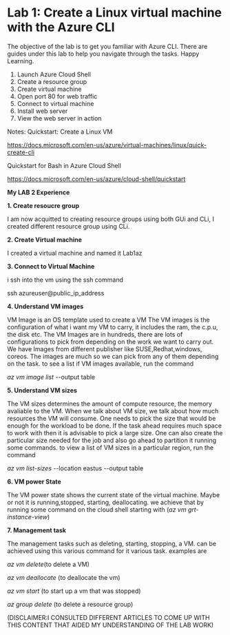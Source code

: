 # Lab 1: Create a Linux virtual machine with the Azure CLI

The objective of the lab is to get you familiar with Azure CLI.
There are guides under this lab to help you navigate through the tasks. 
Happy Learning.


1. Launch Azure Cloud Shell
2. Create a resource group
3. Create virtual machine
4. Open port 80 for web traffic
5. Connect to virtual machine
6. Install web server
7. View the web server in action



Notes:
Quickstart: Create a Linux VM

https://docs.microsoft.com/en-us/azure/virtual-machines/linux/quick-create-cli

Quickstart for Bash in Azure Cloud Shell

https://docs.microsoft.com/en-us/azure/cloud-shell/quickstart












**My LAB 2 Experience**


**1. Create resoucre group**


I am now acquitted to creating resource groups using both GUi and CLi, I created different resource group using CLi.



**2. Create Virtual machine**

I created a virtual machine and named it Lab1az



**3. Connect to Virtual Machine**

 i ssh into the vm using the ssh command

ssh azureuser@public_ip_address



**4. Understand VM images**


VM Image is an OS template used to create a VM The VM images is the configuration of what i want my VM to carry, it includes the ram, the c.p.u, the disk etc. The VM Images are in hundreds, there are lots of configurations to pick from depending on the work we want to carry out. We have Images from different publisher like SUSE,Redhat,windows, coreos. The images are much so we can pick from any of them depending on the task. to see a list if VM images available, run the command

_az vm image list_ --output table



**5. Understand VM sizes**


The VM sizes determines the amount of compute resource, the memory avaliable to the VM. When we talk about VM size, we talk about how much resources the VM will consume. One needs to pick the size that would be enough for the workload to be done. If the task ahead requires much space to work with then it is advisable to pick a large size. One can also create the particular size needed for the job and also go ahead to partition it running some commands. to view a list of VM sizes in a particular region, run the command

_az vm list-sizes_ --location eastus --output table



**6. VM power State**


The VM power state shows the current state of the virtual machine. Maybe or not it is running,stopped, starting, deallocating. we achieve that by running some command on the cloud shell starting with (_az vm grt-instance-view_)


**7. Management task**


The management tasks such as deleting, starting, stopping, a VM. can be achieved using this various command for it various task. examples are


_az vm delete_(to delete a VM)

_az vm deallocate_ (to deallocate the vm)

_az vm start_ (to start up a vm that was stopped)

_az group delete_ (to delete a resource group)




(DISCLAIMER:I CONSULTED DIFFERENT ARTICLES TO COME UP WITH THIS CONTENT THAT AIDED MY UNDERSTANDING OF THE LAB WORK)